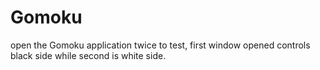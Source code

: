 # Gomoku
open the Gomoku application twice to test, first window opened controls black side while second is white side.
